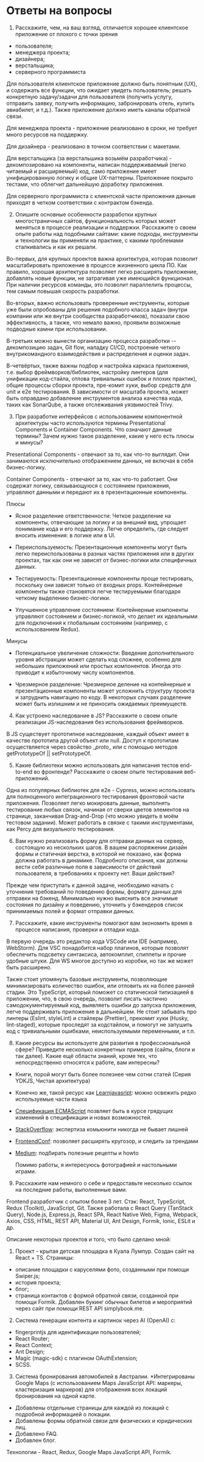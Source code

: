 # Ответы на вопросы

1. Расскажите, чем, на ваш взгляд, отличается хорошее клиентское приложение от плохого с точки зрения

* пользователя;
* менеджера проекта;
* дизайнера;
* верстальщика;
* серверного программиста

Для пользователя клиентское приложение должно быть понятным (UX), и содержать все функции, что ожидает увидеть пользователь; решать конкретную задачу/задачи для пользователя (получить услугу, отправить заявку, получить информацию, забронировать отель, купить авиабилет, и т.д.). Также приложение должно иметь каналы обратной связи.

Для менеджера проекта - приложение реализовано в сроки, не требует много ресурсов на поддержку.

Для дизайнера - реализовано в точном соответствии с макетами.

Для верстальщика (за верстальшика возьмём разработчика) - декомпозировано на компоненты, написан поддерживаемый (легко читаемый и расширяемый) код, само приложение имеет унифицированную логику и общие UX-паттерны. Приложение покрыто тестами, что облегчит дальнейшую доработку приложения.

Для серверного программиста с клиентской части приложения данные приходят в четком соответствии с контрактом бэкенда.

2. Опишите основные особенности разработки крупных многостраничных сайтов, функциональность которых может меняться в процессе реализации и поддержки.
Расскажите о своем опыте работы над подобными сайтами: какие подходы, инструменты и технологии вы применяли на практике, с какими проблемами сталкивались и как их решали.

Во-первых, для крупных проектов важна архитектура, которая позволит масштабировать приложение в процессе жизненного цикла ПО. Как правило, хорошая архитектура позволяет легко расширять приложение, добавлять новые функции, не затрагивая уже имеющийся функционал. При наличии ресурсов команды, это позволит параллелить процессы, тем самым повышая скорость разработки.

Во-вторых, важно использовать проверенные инструменты, которые уже были опробованы для решения подобного класса задач (внутри компании или же внутри сообщества разработчиков), показали свою эффективность, а также, что немало важно, проявили возможные подводные камни при использовании.

В-третьих можно вынести организацию процесса разработки -- декомпозицию задач, Git flow, наладку CI/CD, построение четкого внутрикомандного взаимодействия и распределения и оценки задач.

В-четвёртых, также важны подбор и настройка каркаса приложения, т.е. выбор фреймворков/библиотек, настройку линтеров (для унификации код-стайла, отлова тривиальных ошибок и плохих практик), общие процессы сборки проекта, пре-комит хуки, выбор средств для unit и e2e тестирования. В зависимости от масштаба проекта, может быть оправдано добавление инструментов анализа качества кода, таких как SonarQube, а также отслеживания уязвимостей Trivy.

3. При разработке интерфейсов с использованием компонентной архитектуры часто используются термины Presentational Сomponents и Сontainer Сomponents. Что означают данные термины? Зачем нужно такое разделение, какие у него есть плюсы и минусы?

Presentational Components - отвечают за то, как что-то выглядит. Они занимаются исключительно отображением данных, не включая в себя бизнес-логику.

Container Components - отвечают за то, как что-то работает. Они содержат логику, связывающуюся с состоянием приложения, управляют данными и передают их в презентационные компоненты.

Плюсы

* Ясное разделение ответственности: Четкое разделение на компоненты, отвечающие за логику и за внешний вид, упрощает понимание кода и его поддержку. Легче определить, где следует вносить изменения: в логике или в UI.

* Переиспользуемость: Презентационные компоненты могут быть легко переиспользованы в разных частях приложения или в других проектах, так как они не зависят от бизнес-логики или специфичных данных.

* Тестируемость: Презентационные компоненты проще тестировать, поскольку они зависят только от входных props. Контейнерные компоненты также становятся легче тестируемыми благодаря четкому выделению бизнес-логики.

* Улучшенное управление состоянием: Контейнерные компоненты управляют состоянием и бизнес-логикой, что делает их идеальными для подключения к глобальным состояниям (например, с использованием Redux).

Минусы

* Потенциальное увеличение сложности: Введение дополнительного уровня абстракции может сделать код сложнее, особенно для небольших приложений или простых компонентов. Иногда это приводит к избыточному числу компонентов.

* Чрезмерное разделение: Чрезмерное деление на контейнерные и презентационные компоненты может усложнить структуру проекта и затруднить навигацию по коду. В некоторых случаях разделение может быть излишним и не приносить ожидаемых преимуществ.

4. Как устроено наследование в JS? Расскажите о своем опыте реализации JS-наследования без использования фреймворков.

В JS существует прототипное наследование, каждый объект имеет в качестве прототипа другой объект или null. Доступ к прототипам осуществляется через свойство \__proto__ или с помощью методов getPrototypeOf || setPrototypeOf.

5. Какие библиотеки можно использовать для написания тестов end-to-end во фронтенде? Расскажите о своем опыте тестирования веб-приложений.

Одна из популярных библиотек для e2e - Cypress, можно использовать для полноценного интеграционного тестирования фронтовой части приложения. Позволяет легко мокировать данные, выполнять тестирование любых связок, начиная от сверки цветов элементов на странице, заканчивая Drag-and-Drop (что можно увидеть в моём тестовом задании). Может работать в связке с такими инструментами, как Percy для визуального тестирования.

6. Вам нужно реализовать форму для отправки данных на сервер, состоящую из нескольких шагов. В вашем распоряжении дизайн формы и статичная верстка, в которой не показано, как форма должна работать в динамике. Подробного описания, как должны вести себя различные поля в зависимости от действий пользователя, в требованиях к проекту нет. Ваши действия?

Прежде чем приступать к данной задаче, необходимо начать с уточнения требований по поведению формы, формату данных для отправки на бэкенд. Минимально нужно выяснить все значимые состояния по дизайну и поведению, уточнить у бэкендеров список принимаемых полей и формат отправки данных.

7. Расскажите, какие инструменты помогают вам экономить время в процессе написания, проверки и отладки кода.

В первую очередь это редактор кода VSCode или IDE (например, WebStorm). Для VSC понадобится набор плагинов, которые позволят обеспечить подсветку синтаксиса, автокомплит, спиппеты и прочие удобные штуки. Для WS многое доступно из коробки, но так же может быть расширено.

Также стоит упомянуть базовые инструменты, позволяющие минимизировать количество ошибок, или отловить их на более ранней стадии. Это TypeScript, который поможет со статической типизацией в приложении, что, в свою очередь, позволит писать частично самодокументируемый код, выявляеть ошибки до запуска приложения, легче поддерживать приложение в дальнейшем. Не стоит забывать про линтеры (Eslint, styleLint) и стайлеры (Prettier), прекомит хуки (Husky, lint-staged), которые проследят за кодстайлом, и помогут не запушить код с тривиальными ошибками, неиспользуемыми переменными, и т.п.

8. Какие ресурсы вы используете для развития в профессиональной сфере? Приведите несколько конкретных примеров (сайты, блоги и так далее).
Какие ещё области знаний, кроме тех, что непосредственно относятся к работе, вам интересны?

* Книги, порой могут быть более полезнее чем сотни статей (Серия YDKJS, Чистая архитектура)
* Конечно же, такой ресурс как [Learnjavasript](https://learn.javascript.ru/): можно освежить редко используемые части языка
* [Спецификация ECMAScript](https://tc39.es/ecma262/) позвляет быть в курсе грядущих изменений в спецификации и новых возможностей.
* [StackOverflow](https://stackoverflow.com/): экспертиза комьюнити никогда не бывает лишней
* [FrontendConf](https://frontendconf.ru/): позволяет расширять кругозор, и следить за трендами
* [Medium](https://medium.com/): подбирать полезные рецепты и howto
  
  Помимо работы, я интересуюсь фотографией и настольными играми.

9. Расскажите нам немного о себе и предоставьте несколько ссылок на последние работы, выполненные вами.

Frontend разработчик с опытом более 3 лет.
Стэк: React, TypeScript, Redux (Toolkit), JavaScript, Git.
Также работала с React Query (TanStack Query), Node.js, Express.js, React SPA, React Native Web, Figma, Webpack, Axios, CSS, HTML, REST API, Material UI, Ant Design, Formik, Ionic, ESLit и др.

Описание некоторых проектов и того, что было сделано мной:

1. Проект - крытая детская площадка в Куала Лумпур. Создан сайт на React + TS. Страницы:
* описание площадки с каруселями фото, созданными при помощи Swiper.js;
* история проекта;
* блог;
* страница контактов с формой обратной связи, созданной при помощи Formik.
Добавлен букинг обычных билетов и мероприятий через сайт при помощи REST API simplybook.me.

2. Система генерации контента и картинок через AI (OpenAI) с:
* fingerprintjs для идентификации пользователей;
* React Router;
* React Context;
* Ant Design;
* Magic (magic-sdk) с плагином OAuthExtension;
* SCSS.

3. Система бронирования автомобилей в Австралии. *Интегрированы Google Maps (с использованием Maps JavaScript API: маркеры, кластеризация маркеров) для отображения всех локаций бронирования на одной карте.
* Добавлены отдельные страницы для каждой из локаций с подробной информацией о локации.
* Добавлены формы обратной связи для физических и юридических лиц.
* Добавлено FAQ.
* Добавлен блог.

Технологии - React, Redux, Google Maps JavaScript API, Formik.
